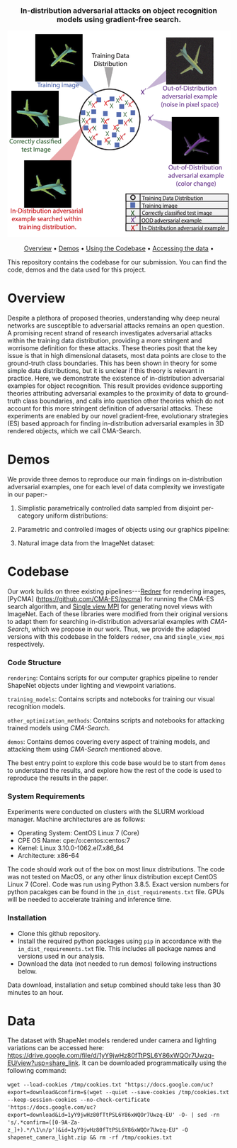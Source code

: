 <div align="center">
<h3>In-distribution adversarial attacks on object recognition models using gradient-free search.</h3>
  <img src="teaser_part_1.png" alt="Teaser Figure">
  
  <a href="#overview">Overview</a> •
  <a href="#demos">Demos</a> •
  <a href="#codebase">Using the Codebase</a> •
  <a href="#data">Accessing the data</a> •
</div>

This repository contains the codebase for our submission. You can find the code, demos and the data used for this project.

# Overview
Despite a plethora of proposed theories, understanding why deep neural networks are susceptible to adversarial attacks remains an open question. A promising recent strand of research investigates adversarial attacks within the training data distribution, providing a more stringent and worrisome definition for these attacks. These theories posit that the key issue is that in high dimensional datasets, most data points are close to the ground-truth class boundaries. This has been shown in theory for some simple data distributions, but it is unclear if this theory is relevant in practice. Here, we demonstrate the existence of in-distribution adversarial examples for object recognition. This result provides evidence supporting theories attributing adversarial examples to the proximity of data to ground-truth class boundaries, and calls into question other theories which do not account for this more stringent definition of adversarial attacks. These experiments are enabled by our novel gradient-free, evolutionary strategies (ES) based approach for finding in-distribution adversarial examples in 3D rendered objects, which we call CMA-Search.

# Demos
We provide three demos to reproduce our main findings on in-distribution adversarial examples, one for each level of data complexity we investigate in our paper:-

1. Simplistic parametrically controlled data sampled from disjoint per-category uniform distributions:
 
2. Parametric and controlled images of objects using our graphics pipeline: 
 
3. Natural image data from the ImageNet dataset:

# Codebase

Our work builds on three existing pipelines---[Redner](https://github.com/BachiLi/redner) for rendering images, [PyCMA] (https://github.com/CMA-ES/pycma) for running the CMA-ES search algorithm, and [Single view MPI](https://github.com/google-research/google-research/tree/master/single_view_mpi) for generating novel views with ImageNet. Each of these libraries were modified from their original versions to adapt them for searching in-distribution adversarial examples with *CMA-Search*, which we propose in our work. Thus, we provide the adapted versions with this codebase in the folders `redner`, `cma` and `single_view_mpi` respectively.

### Code Structure

`rendering`: Contains scripts for our computer graphics pipeline to render ShapeNet objects under lighting and viewpoint variations.

`training_models`: Contains scripts and notebooks for training our visual recognition models.

`other_optimization_methods`: Contains scripts and notebooks for attacking trained models using *CMA-Search*.

`demos`: Contains demos covering every aspect of training models, and attacking them using *CMA-Search* mentioned above.

The best entry point to explore this code base would be to start from `demos` to understand the results, and explore how the rest of the code is used to reproduce the results in the paper.

### System Requirements

Experiments were conducted on clusters with the SLURM workload manager. Machine architectures are as follows:

- Operating System: CentOS Linux 7 (Core)
- CPE OS Name: cpe:/o:centos:centos:7
- Kernel: Linux 3.10.0-1062.el7.x86_64
- Architecture: x86-64

The code should work out of the box on most linux distributions. The code was not tested on MacOS, or any other linux distribution except CentOS Linux 7 (Core). Code was run using Python 3.8.5. Exact version numbers for python pacakges can be found in the `in_dist_requirements.txt` file. GPUs will be needed to accelerate training and inference time. 

### Installation
- Clone this github repository.
- Install the required python packages using `pip` in accordance with the `in_dist_requirements.txt` file. This includes all package names and versions used in our analysis.
- Download the data (not needed to run demos) following instructions below.
       
Data download, installation and setup combined should take less than 30 minutes to an hour.
###

# Data
The dataset with ShapeNet models rendered under camera and lighting variations can be accessed here: https://drive.google.com/file/d/1yY9jwHz80fTtPSL6Y86xWQOr7Uwzq-EU/view?usp=share_link. It can be downloaded programmatically using the following command:

```wget --load-cookies /tmp/cookies.txt "https://docs.google.com/uc?export=download&confirm=$(wget --quiet --save-cookies /tmp/cookies.txt --keep-session-cookies --no-check-certificate 'https://docs.google.com/uc?export=download&id=1yY9jwHz80fTtPSL6Y86xWQOr7Uwzq-EU' -O- | sed -rn 's/.*confirm=([0-9A-Za-z_]+).*/\1\n/p')&id=1yY9jwHz80fTtPSL6Y86xWQOr7Uwzq-EU" -O shapenet_camera_light.zip && rm -rf /tmp/cookies.txt```
